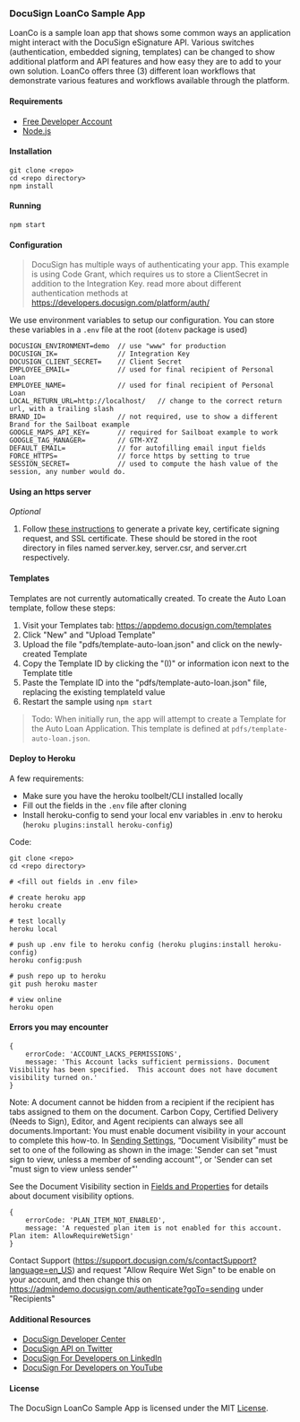 
### DocuSign LoanCo Sample App 

LoanCo is a sample loan app that shows some common ways an application might interact with the DocuSign eSignature API. Various switches (authentication, embedded signing, templates) can be changed to show additional platform and API features and how easy they are to add to your own solution. LoanCo offers three (3) different loan workflows that demonstrate various features and workflows available through the platform.

#### Requirements

- [Free Developer Account](https://go.docusign.com/o/sandbox)
- [Node.js](https://nodejs.org/en/)


#### Installation 

	git clone <repo> 
	cd <repo directory>
	npm install

#### Running 

	npm start
	

#### Configuration 

> DocuSign has multiple ways of authenticating your app. This example is using Code Grant, which requires us to store a ClientSecret in addition to the Integration Key. read more about different authentication methods at https://developers.docusign.com/platform/auth/


We use environment variables to setup our configuration. You can store these variables in a `.env` file at the root (`dotenv` package is used) 

	DOCUSIGN_ENVIRONMENT=demo  // use "www" for production  
	DOCUSIGN_IK=               // Integration Key 
    DOCUSIGN_CLIENT_SECRET=    // Client Secret
	EMPLOYEE_EMAIL=            // used for final recipient of Personal Loan
	EMPLOYEE_NAME=             // used for final recipient of Personal Loan
	LOCAL_RETURN_URL=http://localhost/   // change to the correct return url, with a trailing slash
	BRAND_ID=                  // not required, use to show a different Brand for the Sailboat example 
	GOOGLE_MAPS_API_KEY=       // required for Sailboat example to work
    GOOGLE_TAG_MANAGER=        // GTM-XYZ
	DEFAULT_EMAIL=             // for autofilling email input fields
    FORCE_HTTPS=               // force https by setting to true
    SESSION_SECRET=            // used to compute the hash value of the session, any number would do.

#### Using an https server
*Optional*
1. Follow [these instructions](https://devcenter.heroku.com/articles/ssl-certificate-self) to generate a private key, certificate signing request, and SSL certificate. These should be stored in the root directory in files named server.key, server.csr, and server.crt respectively.

#### Templates 

Templates are not currently automatically created. To create the Auto Loan template, follow these steps: 

1. Visit your Templates tab: https://appdemo.docusign.com/templates  
1. Click "New" and "Upload Template" 
1. Upload the file "pdfs/template-auto-loan.json" and click on the newly-created Template 
1. Copy the Template ID by clicking the "(I)" or information icon next to the Template title 
1. Paste the Template ID into the "pdfs/template-auto-loan.json" file, replacing the existing templateId value 
1. Restart the sample using `npm start`  

> Todo: When initially run, the app will attempt to create a Template for the Auto Loan Application. This template is defined at `pdfs/template-auto-loan.json`. 


#### Deploy to Heroku 

A few requirements:

- Make sure you have the heroku toolbelt/CLI installed locally  
- Fill out the fields in the `.env` file after cloning 
- Install heroku-config to send your local env variables in .env to heroku (`heroku plugins:install heroku-config`)  


Code:  

    git clone <repo>
    cd <repo directory>

    # <fill out fields in .env file>

    # create heroku app
    heroku create    

    # test locally
    heroku local

    # push up .env file to heroku config (heroku plugins:install heroku-config)
    heroku config:push

    # push repo up to heroku 
    git push heroku master

    # view online
    heroku open
    


#### Errors you may encounter  

    { 
        errorCode: 'ACCOUNT_LACKS_PERMISSIONS',
        message: 'This Account lacks sufficient permissions. Document Visibility has been specified.  This account does not have document visibility turned on.' 
    }

Note: A document cannot be hidden from a recipient if the recipient has tabs assigned to them on the document. Carbon Copy, Certified Delivery (Needs to Sign), Editor, and Agent recipients can always see all documents.Important: You must enable document visibility in your account to complete this how-to. In [Sending Settings](https://admindemo.docusign.com/authenticate?goTo=sending), “Document Visibility” must be set to one of the following as shown in the image:
'Sender can set "must sign to view, unless a member of sending account"', or
'Sender can set "must sign to view unless sender"'

See the Document Visibility section in [Fields and Properties](https://support.docusign.com/s/document-item?language=en_US&rsc_301&bundleId=pik1583277475390&topicId=xgg1583277350154.html&%3Ci%3ELANG=enus) for details about document visibility options.



    {
        errorCode: 'PLAN_ITEM_NOT_ENABLED',
        message: 'A requested plan item is not enabled for this account. Plan item: AllowRequireWetSign' 
    }

Contact Support (https://support.docusign.com/s/contactSupport?language=en_US) and request "Allow Require Wet Sign" to be enable on your account, and then change this on https://admindemo.docusign.com/authenticate?goTo=sending under "Recipients" 



#### Additional Resources

* [DocuSign Developer Center](https://developers.docusign.com)
* [DocuSign API on Twitter](https://twitter.com/docusignapi)
* [DocuSign For Developers on LinkedIn](https://www.linkedin.com/showcase/docusign-for-developers/)
* [DocuSign For Developers on YouTube](https://www.youtube.com/channel/UCJSJ2kMs_qeQotmw4-lX2NQ)




#### License 

The DocuSign LoanCo Sample App is licensed under the MIT [License](LICENSE).



